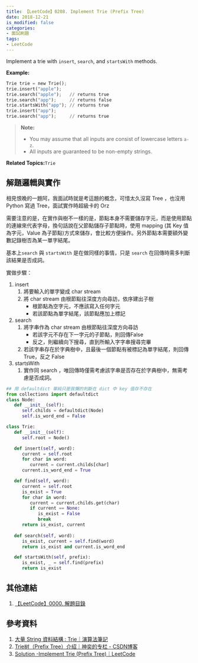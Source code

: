 ```yaml
---
title: 【LeetCode】0208. Implement Trie (Prefix Tree) 
date: 2018-12-21
is_modified: false
categories:
- 面試刷題
tags:
- LeetCode
--- 
```


Implement a trie with  ``insert``,  ``search``, and  ``startsWith``  methods.
<!--more-->
<p class="paragraph-spacing"></p>

**Example:**
```python
Trie trie = new Trie();
trie.insert("apple");
trie.search("apple");   // returns true
trie.search("app");     // returns false
trie.startsWith("app"); // returns true
trie.insert("app");   
trie.search("app");     // returns true
```
<p class="paragraph-spacing"></p>


> **Note:**
> -   You may assume that all inputs are consist of lowercase letters  `a-z`.
> -   All inputs are guaranteed to be non-empty strings.

<p class="paragraph-spacing"></p>

**Related Topics:**`Trie`



## 解題邏輯與實作
相見恨晚的一題阿，我面試時就是考這題的概念，可惜太久沒寫 Tree ，也沒用 Python 寫過 Tree，面試實作時超級卡的 Orz

需要注意的是，在實作與樹不一樣的是，節點本身不需要儲存字元，而是使用節點的連線來代表字母，換句話說在父節點儲存子節點時，使用 mapping (其 Key 值為字元，Value 為子節點)方式來儲存，會比較方便操作。另外節點本需要額外變數記錄樹否為某一單字結尾。

基本上`search` 與 `startsWith` 是在做同樣的事情，只是 `search` 在回傳時需多判斷該結果是否成詞。

實做步驟：
1. insert 
	1. 將要輸入的單字變成 char stream
	2.  將 char stream 由根節點往深度方向尋訪，依序建出子樹
		- 根節點為空字元，不應該寫入任何字元
		- 若該節點為單字結尾，該節點應加上標記
2. search
	1. 將字串作為 char stream 由根節點往深度方向尋訪
		-  若該字元不存在下一字元的子節點，則回傳False
		-  反之，則繼續向下搜尋，直到所輸入字字串搜尋完畢
	2. 若該字串存在於字典樹中，且最後一個節點有被標記為單字結尾，則回傳 True，反之 False
3. startsWith
	1. 實作同 search ，唯回傳時僅需考慮該字串是否存在於字典樹中，無需考慮是否成詞。


```python
## 用 defaultdict 單純只是我懶的判斷在 dict 中 key 值存不存在
from collections import defaultdict
class Node:
   def __init__(self):
      self.childs = defaultdict(Node)
      self.is_word_end = False      

class Trie:
   def __init__(self): 
      self.root = Node()

   def insert(self, word):
      current = self.root
      for char in word:
         current = current.childs[char]
      current.is_word_end = True

   def find(self, word):
      current = self.root
      is_exist = True
      for char in word:
         current = current.childs.get(char)
         if current == None:
            is_exist = False
            break
      return is_exist, current
      
   def search(self, word):
      is_exist, current = self.find(word)	
      return is_exist and current.is_word_end 

   def startsWith(self, prefix):
      is_exist, _ = self.find(prefix)
      return is_exist
```



## 其他連結
1. [【LeetCode】0000. 解題目錄](/LeetCode-0000-Contents/)



## 參考資料 
1. [大量 String 資料結構 : Trie｜演算法筆記](http://www.csie.ntnu.edu.tw/~u91029/String.html#6)
2. [Trie树（Prefix Tree）介绍｜神奕的专栏 -  CSDN博客](http://blog.csdn.net/lisonglisonglisong/article/details/45584721)
3. [Solution -Implement Trie (Prefix Tree)｜LeetCode](https://leetcode.com/problems/implement-trie-prefix-tree/solution/)



 